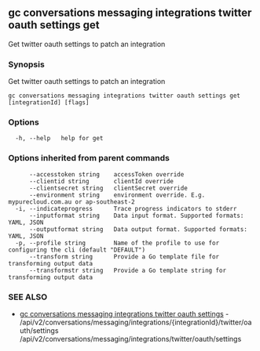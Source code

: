## gc conversations messaging integrations twitter oauth settings get

Get twitter oauth settings to patch an integration

### Synopsis

Get twitter oauth settings to patch an integration

```
gc conversations messaging integrations twitter oauth settings get [integrationId] [flags]
```

### Options

```
  -h, --help   help for get
```

### Options inherited from parent commands

```
      --accesstoken string    accessToken override
      --clientid string       clientId override
      --clientsecret string   clientSecret override
      --environment string    environment override. E.g. mypurecloud.com.au or ap-southeast-2
  -i, --indicateprogress      Trace progress indicators to stderr
      --inputformat string    Data input format. Supported formats: YAML, JSON
      --outputformat string   Data output format. Supported formats: YAML, JSON
  -p, --profile string        Name of the profile to use for configuring the cli (default "DEFAULT")
      --transform string      Provide a Go template file for transforming output data
      --transformstr string   Provide a Go template string for transforming output data
```

### SEE ALSO

* [gc conversations messaging integrations twitter oauth settings](gc_conversations_messaging_integrations_twitter_oauth_settings.html)	 - /api/v2/conversations/messaging/integrations/{integrationId}/twitter/oauth/settings /api/v2/conversations/messaging/integrations/twitter/oauth/settings


